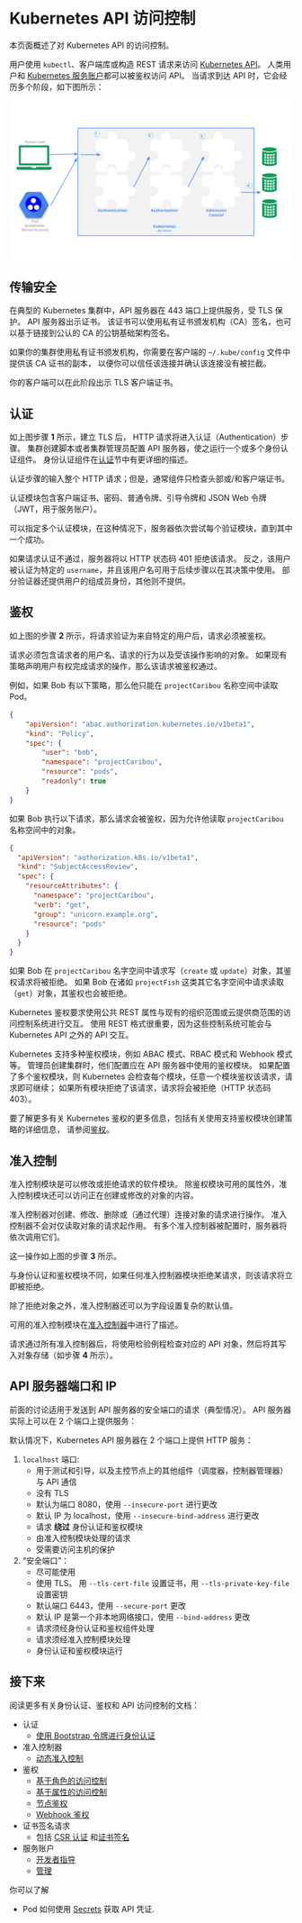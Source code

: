 # Kubernetes API 访问控制

本页面概述了对 Kubernetes API 的访问控制。

用户使用 `kubectl`、客户端库或构造 REST 请求来访问 [Kubernetes API](https://kubernetes.io/zh/docs/concepts/overview/kubernetes-api/)。 人类用户和 [Kubernetes 服务账户](https://kubernetes.io/zh/docs/tasks/configure-pod-container/configure-service-account/)都可以被鉴权访问 API。 当请求到达 API 时，它会经历多个阶段，如下图所示：

![Kubernetes API 请求处理步骤示意图](Kubernetes%20API%20%E8%AE%BF%E9%97%AE%E6%8E%A7%E5%88%B6.assets/access-control-overview.svg)

## 传输安全

在典型的 Kubernetes 集群中，API 服务器在 443 端口上提供服务，受 TLS 保护。 API 服务器出示证书。 该证书可以使用私有证书颁发机构（CA）签名，也可以基于链接到公认的 CA 的公钥基础架构签名。

如果你的集群使用私有证书颁发机构，你需要在客户端的 `~/.kube/config` 文件中提供该 CA 证书的副本， 以便你可以信任该连接并确认该连接没有被拦截。

你的客户端可以在此阶段出示 TLS 客户端证书。

## 认证

如上图步骤 **1** 所示，建立 TLS 后， HTTP 请求将进入认证（Authentication）步骤。 集群创建脚本或者集群管理员配置 API 服务器，使之运行一个或多个身份认证组件。 身份认证组件在[认证](https://kubernetes.io/zh/docs/reference/access-authn-authz/authentication/)节中有更详细的描述。

认证步骤的输入整个 HTTP 请求；但是，通常组件只检查头部或/和客户端证书。

认证模块包含客户端证书、密码、普通令牌、引导令牌和 JSON Web 令牌（JWT，用于服务账户）。

可以指定多个认证模块，在这种情况下，服务器依次尝试每个验证模块，直到其中一个成功。

如果请求认证不通过，服务器将以 HTTP 状态码 401 拒绝该请求。 反之，该用户被认证为特定的 `username`，并且该用户名可用于后续步骤以在其决策中使用。 部分验证器还提供用户的组成员身份，其他则不提供。

## 鉴权

如上图的步骤 **2** 所示，将请求验证为来自特定的用户后，请求必须被鉴权。

请求必须包含请求者的用户名、请求的行为以及受该操作影响的对象。 如果现有策略声明用户有权完成请求的操作，那么该请求被鉴权通过。

例如，如果 Bob 有以下策略，那么他只能在 `projectCaribou` 名称空间中读取 Pod。

```json
{
    "apiVersion": "abac.authorization.kubernetes.io/v1beta1",
    "kind": "Policy",
    "spec": {
        "user": "bob",
        "namespace": "projectCaribou",
        "resource": "pods",
        "readonly": true
    }
}
```

如果 Bob 执行以下请求，那么请求会被鉴权，因为允许他读取 `projectCaribou` 名称空间中的对象。

```json
{
  "apiVersion": "authorization.k8s.io/v1beta1",
  "kind": "SubjectAccessReview",
  "spec": {
    "resourceAttributes": {
      "namespace": "projectCaribou",
      "verb": "get",
      "group": "unicorn.example.org",
      "resource": "pods"
    }
  }
}
```

如果 Bob 在 `projectCaribou` 名字空间中请求写（`create` 或 `update`）对象，其鉴权请求将被拒绝。 如果 Bob 在诸如 `projectFish` 这类其它名字空间中请求读取（`get`）对象，其鉴权也会被拒绝。

Kubernetes 鉴权要求使用公共 REST 属性与现有的组织范围或云提供商范围的访问控制系统进行交互。 使用 REST 格式很重要，因为这些控制系统可能会与 Kubernetes API 之外的 API 交互。

Kubernetes 支持多种鉴权模块，例如 ABAC 模式、RBAC 模式和 Webhook 模式等。 管理员创建集群时，他们配置应在 API 服务器中使用的鉴权模块。 如果配置了多个鉴权模块，则 Kubernetes 会检查每个模块，任意一个模块鉴权该请求，请求即可继续； 如果所有模块拒绝了该请求，请求将会被拒绝（HTTP 状态码 403）。

要了解更多有关 Kubernetes 鉴权的更多信息，包括有关使用支持鉴权模块创建策略的详细信息， 请参阅[鉴权](https://kubernetes.io/zh/docs/reference/access-authn-authz/authorization/)。

## 准入控制

准入控制模块是可以修改或拒绝请求的软件模块。 除鉴权模块可用的属性外，准入控制模块还可以访问正在创建或修改的对象的内容。

准入控制器对创建、修改、删除或（通过代理）连接对象的请求进行操作。 准入控制器不会对仅读取对象的请求起作用。 有多个准入控制器被配置时，服务器将依次调用它们。

这一操作如上图的步骤 **3** 所示。

与身份认证和鉴权模块不同，如果任何准入控制器模块拒绝某请求，则该请求将立即被拒绝。

除了拒绝对象之外，准入控制器还可以为字段设置复杂的默认值。

可用的准入控制模块在[准入控制器](https://kubernetes.io/zh/docs/reference/access-authn-authz/admission-controllers/)中进行了描述。

请求通过所有准入控制器后，将使用检验例程检查对应的 API 对象，然后将其写入对象存储（如步骤 **4** 所示）。

## API 服务器端口和 IP

前面的讨论适用于发送到 API 服务器的安全端口的请求（典型情况）。 API 服务器实际上可以在 2 个端口上提供服务：

默认情况下，Kubernetes API 服务器在 2 个端口上提供 HTTP 服务：

1. `localhost` 端口:
   - 用于测试和引导，以及主控节点上的其他组件（调度器，控制器管理器）与 API 通信
   - 没有 TLS
   - 默认为端口 8080，使用 `--insecure-port` 进行更改
   - 默认 IP 为 localhost，使用 `--insecure-bind-address` 进行更改
   - 请求 **绕过** 身份认证和鉴权模块
   - 由准入控制模块处理的请求
   - 受需要访问主机的保护
2. “安全端口”：
   - 尽可能使用
   - 使用 TLS。 用 `--tls-cert-file` 设置证书，用 `--tls-private-key-file` 设置密钥
   - 默认端口 6443，使用 `--secure-port` 更改
   - 默认 IP 是第一个非本地网络接口，使用 `--bind-address` 更改
   - 请求须经身份认证和鉴权组件处理
   - 请求须经准入控制模块处理
   - 身份认证和鉴权模块运行

## 接下来

阅读更多有关身份认证、鉴权和 API 访问控制的文档：

- 认证
  - [使用 Bootstrap 令牌进行身份认证](https://kubernetes.io/zh/docs/reference/access-authn-authz/bootstrap-tokens/)
- 准入控制器
  - [动态准入控制](https://kubernetes.io/zh/docs/reference/access-authn-authz/extensible-admission-controllers/)
- 鉴权
  - [基于角色的访问控制](https://kubernetes.io/zh/docs/reference/access-authn-authz/rbac/)
  - [基于属性的访问控制](https://kubernetes.io/zh/docs/reference/access-authn-authz/abac/)
  - [节点鉴权](https://kubernetes.io/zh/docs/reference/access-authn-authz/node/)
  - [Webhook 鉴权](https://kubernetes.io/zh/docs/reference/access-authn-authz/webhook/)
- 证书签名请求
  - 包括 [CSR 认证](https://kubernetes.io/zh/docs/reference/access-authn-authz/certificate-signing-requests/#approval-rejection) 和[证书签名](https://kubernetes.io/zh/docs/reference/access-authn-authz/certificate-signing-requests/#signing)
- 服务账户
  - [开发者指导](https://kubernetes.io/zh/docs/tasks/configure-pod-container/configure-service-account/)
  - [管理](https://kubernetes.io/zh/docs/reference/access-authn-authz/service-accounts-admin/)

你可以了解

- Pod 如何使用 [Secrets](https://kubernetes.io/zh/docs/concepts/configuration/secret/#service-accounts-automatically-create-and-attach-secrets-with-api-credentials) 获取 API 凭证.